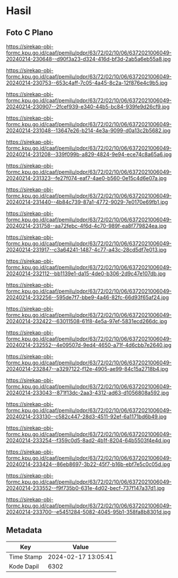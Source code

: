 # Hasil

## Foto C Plano

https://sirekap-obj-formc.kpu.go.id/caaf/pemilu/pdpr/63/72/02/10/06/6372021006049-20240214-230648--d90f3a23-d324-416d-bf3d-2ab5a6eb55a8.jpg

https://sirekap-obj-formc.kpu.go.id/caaf/pemilu/pdpr/63/72/02/10/06/6372021006049-20240214-230753--653c4aff-7c05-4a45-8c2a-12f876e4c9b5.jpg

https://sirekap-obj-formc.kpu.go.id/caaf/pemilu/pdpr/63/72/02/10/06/6372021006049-20240214-230907--2fcef939-e340-44b5-bc84-939fe9d26cf9.jpg

https://sirekap-obj-formc.kpu.go.id/caaf/pemilu/pdpr/63/72/02/10/06/6372021006049-20240214-231048--13647e26-b214-4e3a-9099-d0a13c2b5682.jpg

https://sirekap-obj-formc.kpu.go.id/caaf/pemilu/pdpr/63/72/02/10/06/6372021006049-20240214-231208--339f099b-a829-4824-9e94-ece74c8a65a6.jpg

https://sirekap-obj-formc.kpu.go.id/caaf/pemilu/pdpr/63/72/02/10/06/6372021006049-20240214-231323--fe27f074-eaf7-4ae0-b560-0e15c4d6e07a.jpg

https://sirekap-obj-formc.kpu.go.id/caaf/pemilu/pdpr/63/72/02/10/06/6372021006049-20240214-231440--4b84c739-87a1-4772-9029-7e0170e69fb1.jpg

https://sirekap-obj-formc.kpu.go.id/caaf/pemilu/pdpr/63/72/02/10/06/6372021006049-20240214-231758--aa72febc-4f6d-4c70-989f-ea8f779824ea.jpg

https://sirekap-obj-formc.kpu.go.id/caaf/pemilu/pdpr/63/72/02/10/06/6372021006049-20240214-231917--c3a64241-1487-4c77-a43c-28cd5df7e013.jpg

https://sirekap-obj-formc.kpu.go.id/caaf/pemilu/pdpr/63/72/02/10/06/6372021006049-20240214-232112--bb1139e1-da15-4de0-b306-2d9c47e107db.jpg

https://sirekap-obj-formc.kpu.go.id/caaf/pemilu/pdpr/63/72/02/10/06/6372021006049-20240214-232256--595de7f7-bbe9-4a46-82fc-66d93f65af24.jpg

https://sirekap-obj-formc.kpu.go.id/caaf/pemilu/pdpr/63/72/02/10/06/6372021006049-20240214-232422--63011508-61f8-4e5a-97ef-5831ecd266dc.jpg

https://sirekap-obj-formc.kpu.go.id/caaf/pemilu/pdpr/63/72/02/10/06/6372021006049-20240214-232552--4e09507d-9ed4-4650-a71f-4d6cbb7e2640.jpg

https://sirekap-obj-formc.kpu.go.id/caaf/pemilu/pdpr/63/72/02/10/06/6372021006049-20240214-232847--a3297122-f12e-4905-ae99-84c15a2718b4.jpg

https://sirekap-obj-formc.kpu.go.id/caaf/pemilu/pdpr/63/72/02/10/06/6372021006049-20240214-233043--871f13dc-2aa3-4312-ad63-d1056808a592.jpg

https://sirekap-obj-formc.kpu.go.id/caaf/pemilu/pdpr/63/72/02/10/06/6372021006049-20240214-233130--c582c447-28d3-4511-92ef-6a1171bd6b49.jpg

https://sirekap-obj-formc.kpu.go.id/caaf/pemilu/pdpr/63/72/02/10/06/6372021006049-20240214-233254--f359c0d5-8ad2-4b1f-8204-64b5503f4e4d.jpg

https://sirekap-obj-formc.kpu.go.id/caaf/pemilu/pdpr/63/72/02/10/06/6372021006049-20240214-233424--86eb8697-3b22-45f7-b16b-ebf7e5c0c05d.jpg

https://sirekap-obj-formc.kpu.go.id/caaf/pemilu/pdpr/63/72/02/10/06/6372021006049-20240214-233552--f9f735b0-631e-4d02-becf-737f147a37d1.jpg

https://sirekap-obj-formc.kpu.go.id/caaf/pemilu/pdpr/63/72/02/10/06/6372021006049-20240214-233700--e5451284-5082-4045-95b1-358fa8b8301d.jpg


## Metadata

| Key        | Value               |
| ---------- | ------------------- |
| Time Stamp | 2024-02-17 13:05:41 |
| Kode Dapil | 6302                |



